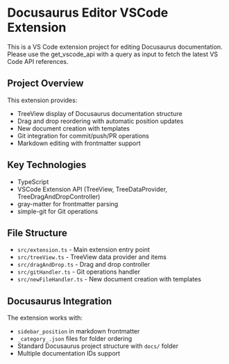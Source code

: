 <!-- Use this file to provide workspace-specific custom instructions to Copilot. For more details, visit https://code.visualstudio.com/docs/copilot/copilot-customization#_use-a-githubcopilotinstructionsmd-file -->

# Docusaurus Editor VSCode Extension

This is a VS Code extension project for editing Docusaurus documentation. Please use the get_vscode_api with a query as input to fetch the latest VS Code API references.

## Project Overview

This extension provides:
- TreeView display of Docusaurus documentation structure
- Drag and drop reordering with automatic position updates
- New document creation with templates
- Git integration for commit/push/PR operations
- Markdown editing with frontmatter support

## Key Technologies
- TypeScript
- VSCode Extension API (TreeView, TreeDataProvider, TreeDragAndDropController)
- gray-matter for frontmatter parsing
- simple-git for Git operations

## File Structure
- `src/extension.ts` - Main extension entry point
- `src/treeView.ts` - TreeView data provider and items
- `src/dragAndDrop.ts` - Drag and drop controller
- `src/gitHandler.ts` - Git operations handler
- `src/newFileHandler.ts` - New document creation with templates

## Docusaurus Integration
The extension works with:
- `sidebar_position` in markdown frontmatter
- `_category_.json` files for folder ordering
- Standard Docusaurus project structure with `docs/` folder
- Multiple documentation IDs support